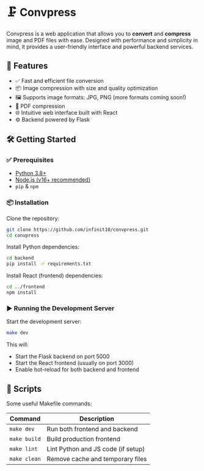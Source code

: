 # 🗜️ Convpress

Convpress is a web application that allows you to **convert** and **compress** image and PDF files with ease. Designed with performance and simplicity in mind, it provides a user-friendly interface and powerful backend services.

## 🚀 Features

- ✅ Fast and efficient file conversion
- 📦 Image compression with size and quality optimization
- 🖼️ Supports image formats: JPG, PNG (more formats coming soon!)
- 📄 PDF compression
- 🌐 Intuitive web interface built with React
- ⚙️ Backend powered by Flask

## 🛠️ Getting Started

### ✅ Prerequisites

- [Python 3.8+](https://www.python.org/)
- [Node.js (v16+ recommended)](https://nodejs.org/)
- `pip` & `npm`

### 📦 Installation

Clone the repository:

```bash
git clone https://github.com/infinit10/convpress.git
cd convpress
```


Install Python dependencies:
```bash
cd backend
pip install -r requirements.txt
```

Install React (frontend) dependencies:

````bash
cd ../frontend
npm install
````

### ▶️ Running the Development Server

Start the development server:

````bash
make dev
````

This will:
- Start the Flask backend on port 5000
- Start the React frontend (usually on port 3000)
- Enable hot-reload for both backend and frontend

## 🧪 Scripts

Some useful Makefile commands:

| Command       | Description                             |
|---------------|-----------------------------------------|
| `make dev`    | Run both frontend and backend           |
| `make build`  | Build production frontend               |
| `make lint`   | Lint Python and JS code (if setup)      |
| `make clean`  | Remove cache and temporary files        |

